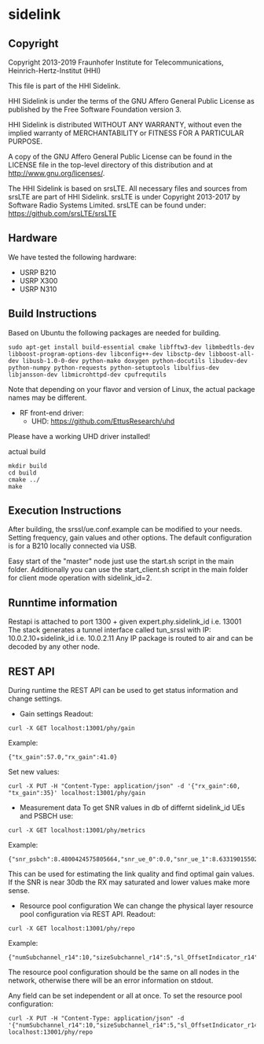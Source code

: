 sidelink
========

Copyright
--------

 Copyright 2013-2019
 Fraunhofer Institute for Telecommunications, Heinrich-Hertz-Institut (HHI)

 This file is part of the HHI Sidelink.
 
 HHI Sidelink is under the terms of the GNU Affero General Public License
 as published by the Free Software Foundation version 3.

 HHI Sidelink is distributed WITHOUT ANY WARRANTY, 
 without even the implied warranty of
 MERCHANTABILITY or FITNESS FOR A PARTICULAR PURPOSE.
 
 A copy of the GNU Affero General Public License can be found in
 the LICENSE file in the top-level directory of this distribution
 and at http://www.gnu.org/licenses/.

 The HHI Sidelink is based on srsLTE. 
 All necessary files and sources from srsLTE are part of HHI Sidelink.
 srsLTE is under Copyright 2013-2017 by Software Radio Systems Limited.
 srsLTE can be found under: 
 https://github.com/srsLTE/srsLTE

Hardware
--------

We have tested the following hardware: 
 * USRP B210
 * USRP X300
 * USRP N310

Build Instructions
------------------
Based on Ubuntu the following packages are needed for building.

```
sudo apt-get install build-essential cmake libfftw3-dev libmbedtls-dev libboost-program-options-dev libconfig++-dev libsctp-dev libboost-all-dev libusb-1.0-0-dev python-mako doxygen python-docutils libudev-dev python-numpy python-requests python-setuptools libulfius-dev libjansson-dev libmicrohttpd-dev cpufrequtils

```

Note that depending on your flavor and version of Linux, the actual package names may be different.

* RF front-end driver:
  * UHD:                 https://github.com/EttusResearch/uhd

Please have a working UHD driver installed!


actual build

```
mkdir build
cd build
cmake ../
make
```

Execution Instructions
----------------------

After building, the srssl/ue.conf.example can be modified to your needs.
Setting frequency, gain values and other options. The default configuration is for a B210 locally connected via USB.

Easy start of the "master" node just use the start.sh script in the main folder.
Additionally you can use the start_client.sh script in the main folder for client mode operation with sidelink_id=2.

Runntime information
--------------------

Restapi is attached to port 1300 + given expert.phy.sidelink_id i.e. 13001
The stack generates a tunnel interface called tun_srssl with IP: 10.0.2.10+sidelink_id i.e. 10.0.2.11
Any IP package is routed to air and can be decoded by any other node.


REST API
--------------------------
During runtime the REST API can be used to get status information and change settings.

* Gain settings
Readout:
```
curl -X GET localhost:13001/phy/gain
```
Example:
```
{"tx_gain":57.0,"rx_gain":41.0}
```

Set new values:
```
curl -X PUT -H "Content-Type: application/json" -d '{"rx_gain":60, "tx_gain":35}' localhost:13001/phy/gain
```

* Measurement data
To get SNR values in db of differnt sidelink_id UEs and PSBCH use:
```
curl -X GET localhost:13001/phy/metrics
```
Example:
```
{"snr_psbch":8.4800424575805664,"snr_ue_0":0.0,"snr_ue_1":8.6331901550292969,"snr_ue_2":21.439271926879883,"snr_ue_3":0.0,"snr_ue_4":0.0}
```
This can be used for estimating the link quality and find optimal gain values. If the SNR is near 30db the RX may saturated and lower values make more sense.

* Resource pool configuration
We can change the physical layer resource pool configuration via REST API.
Readout:
```
curl -X GET localhost:13001/phy/repo
```

Example:
```
{"numSubchannel_r14":10,"sizeSubchannel_r14":5,"sl_OffsetIndicator_r14":0,"sl_Subframe_r14_len":20,"startRB_PSCCH_Pool_r14":0,"startRB_Subchannel_r14":0}
```

The resource pool configuration should be the same on all nodes in the network, otherwise there will be an error information on stdout.

Any field can be set independent or all at once. To set the resource pool configuration:
```
curl -X PUT -H "Content-Type: application/json" -d '{"numSubchannel_r14":10,"sizeSubchannel_r14":5,"sl_OffsetIndicator_r14":0,"sl_Subframe_r14_len":20,"startRB_PSCCH_Pool_r14":0,"startRB_Subchannel_r14":0}' localhost:13001/phy/repo
```
